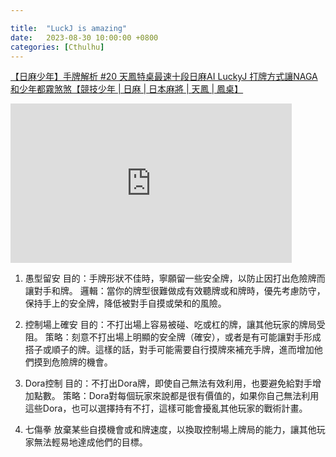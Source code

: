```yaml
---

title:  "LuckJ is amazing"
date:   2023-08-30 10:00:00 +0800
categories: [Cthulhu]
---
```



[【日麻少年】手牌解析 #20 天鳳特桌最速十段日麻AI LuckyJ 打牌方式讓NAGA和少年都霧煞煞【競技少年 | 日麻 | 日本麻將 | 天鳳 | 鳳桌】 ](https://youtu.be/4XIfqDdMWLI)  
<iframe width="450" height="255" src="https://www.youtube.com/embed/4XIfqDdMWLI" title="YouTube video player" frameborder="0" ></iframe>


1. 愚型留安
目的：手牌形狀不佳時，寧願留一些安全牌，以防止因打出危險牌而讓對手和牌。
邏輯：當你的牌型很難做成有效聽牌或和牌時，優先考慮防守，保持手上的安全牌，降低被對手自摸或榮和的風險。

2. 控制場上確安
目的：不打出場上容易被碰、吃或杠的牌，讓其他玩家的牌局受阻。
策略：刻意不打出場上明顯的安全牌（確安），或者是有可能讓對手形成搭子或順子的牌。這樣的話，對手可能需要自行摸牌來補充手牌，進而增加他們摸到危險牌的機會。

3. Dora控制
目的：不打出Dora牌，即使自己無法有效利用，也要避免給對手增加點數。
策略：Dora對每個玩家來說都是很有價值的，如果你自己無法利用這些Dora，也可以選擇持有不打，這樣可能會擾亂其他玩家的戰術計畫。

4. 七傷拳
放棄某些自摸機會或和牌速度，以換取控制場上牌局的能力，讓其他玩家無法輕易地達成他們的目標。
